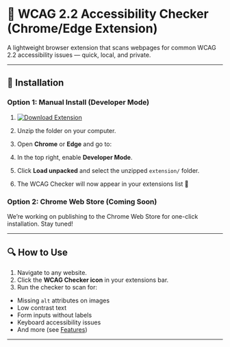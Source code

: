 # 🧪 WCAG 2.2 Accessibility Checker (Chrome/Edge Extension)

A lightweight browser extension that scans webpages for common WCAG 2.2 accessibility issues — quick, local, and private.

---

## 🚀 Installation

### Option 1: Manual Install (Developer Mode)
1. [![Download Extension](https://img.shields.io/badge/⬇️%20Download%20Extension-blue?style=for-the-badge)](https://github.com/c-hibbard/wcag-checker-tool/tree/main/extension)
2. Unzip the folder on your computer.  
3. Open **Chrome** or **Edge** and go to:  

4. In the top right, enable **Developer Mode**.  
5. Click **Load unpacked** and select the unzipped `extension/` folder.  
6. The WCAG Checker will now appear in your extensions list 🎉  

### Option 2: Chrome Web Store (Coming Soon)
We’re working on publishing to the Chrome Web Store for one-click installation. Stay tuned!  

---

## 🔍 How to Use
1. Navigate to any website.  
2. Click the **WCAG Checker icon** in your extensions bar.  
3. Run the checker to scan for:  
- Missing `alt` attributes on images  
- Low contrast text  
- Form inputs without labels  
- Keyboard accessibility issues  
- And more (see [Features](#features))  

---

